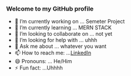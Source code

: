### Welcome to my GitHub profile 

- 🔭 I’m currently working on ... Semeter Project
- 🌱 I’m currently learning ... MERN STACK
- 👯 I’m looking to collaborate on ... not yet
- 🤔 I’m looking for help with ... uhhh
- 💬 Ask me about ... whatever you want
- 📫 How to reach me: ...[LinkedIn](https://www.linkedin.com/in/darab-ahmed/)
- 😄 Pronouns: ... He/Him
- ⚡ Fun fact: ...Uhhhh
